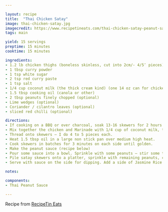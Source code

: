 ```yaml
---

layout: recipe
title:  "Thai Chicken Satay"
image: thai-chicken-satay.jpg
imagecredit: https://www.recipetineats.com/thai-chicken-satay-peanut-sauce/#wprm-recipe-container-34992
tags: main

yield: 15 servings
preptime: 15 minutes
cooktime: 15 minutes

ingredients:
- 1.2 lb chicken thighs (boneless skinless, cut into 2cm/- 4/5″ pieces)
- 1 tbsp curry powder
- 1 tsp white sugar
- 2 tsp red curry paste
- 1 tsp salt
- 1/4 cup coconut milk (the thick cream kind) (one 14 oz can for chicken and sauce)
- 1.5 tbsp cooking oil (canola or other)
- 2 tbsp peanuts finely chopped (optional)
- Lime wedges (optional)
- Coriander / cilantro leaves (optional)
- sliced red chilli (optional)

directions:
- If cooking on a BBQ or over charcoal, soak 13-16 skewers for 2 hours in water.
- Mix together the chicken and Marinade with 1/4 cup of coconut milk, then set aside for at least 20 minutes, or overnight.
- Thread onto skewers – I do 4 to 5 pieces each.
- Heat 1.5 tbsp oil in a large non stick pan over medium high heat.
- Cook skewers in batches for 3 minutes on each side until golden.
- Make the peanut sauce (recipe below)
- Pour some sauce into a bowl. Sprinkle with some peanuts – stir some through if you want.
- Pile satay skewers onto a platter, sprinkle with remaining peanuts, coriander and chilli.
- Serve with sauce on the side for dipping. Add a side of Jasmine Rice or Thai Fried Rice.

notes: 

components:
- Thai Peanut Sauce

---
```


Recipe from [RecipeTin Eats](https://www.recipetineats.com/thai-chicken-satay-peanut-sauce/#wprm-recipe-container-34992)